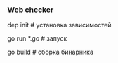 ### Web checker ###

dep init            # установка зависимостей

go run *.go         # запуск

go build            # сборка бинарника

